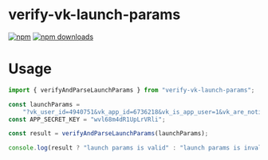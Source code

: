 # verify-vk-launch-params

[![npm](https://img.shields.io/npm/v/verify-vk-launch-params?logo=npm&style=flat&labelColor=000&color=3b82f6)](https://www.npmjs.org/package/verify-vk-launch-params)
[![npm downloads](https://img.shields.io/npm/dw/verify-vk-launch-params?logo=npm&style=flat&labelColor=000&color=3b82f6)](https://www.npmjs.org/package/verify-vk-launch-params)

# Usage

```ts
import { verifyAndParseLaunchParams } from "verify-vk-launch-params";

const launchParams =
    "?vk_user_id=4940751&vk_app_id=6736218&vk_is_app_user=1&vk_are_notifications_enabled=1&vk_language=ru&vk_access_token_settings=&vk_platform=android&sign=htQFduJpLxz7ribXRZpDFUH-XEUhC9rBPTJkjUFEkRA";
const APP_SECRET_KEY = "wvl68m4dR1UpLrVRli";

const result = verifyAndParseLaunchParams(launchParams);

console.log(result ? "launch params is valid" : "launch params is invalid");
```
